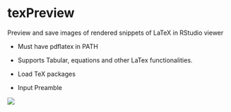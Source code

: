 # texPreview

Preview and save images of rendered snippets of LaTeX in RStudio viewer

  - Must have pdflatex in PATH
  
  - Supports Tabular, equations and other LaTex functionalities.
  - Load TeX packages 
  - Input Preamble
  

![](https://github.com/metrumresearchgroup/texPreview/blob/master/texPreview.gif?raw=true)